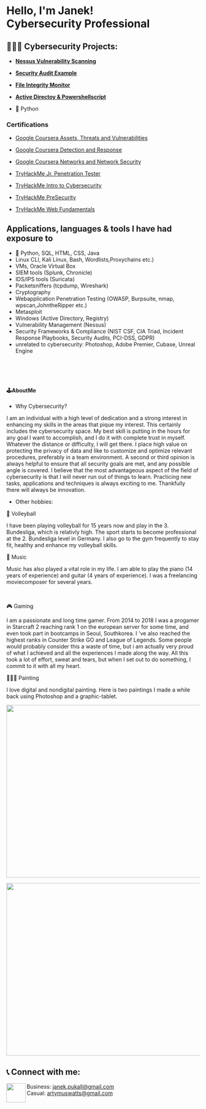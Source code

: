 <h1>Hello, I'm Janek! <br/> Cybersecurity Professional</a>

<h2>👨🏼‍💻 Cybersecurity Projects:</h2>

 - <b>[Nessus Vulnerability Scanning](https://github.com/ArtyWatts/Nessus-Vulnerability-Scanning)</b>
 - <b>[Security Audit Example](https://github.com/ArtyWatts/Security-Audit-Example)</b>
 - <b>[File Integrity Monitor]()</b>
 - <b>[Active Directoy & Powershellscript]()</b>
 
  
-  🐍 Python


<h3>Certifications</h3>

- [Google Coursera Assets, Threats and Vulnerabilities](https://github.com/ArtyWatts/ArtyWatts/files/12307806/Google.Coursera.Assets.Threats.and.Vulnerabilities.pdf)


- [Google Coursera Detection and Response](https://github.com/ArtyWatts/ArtyWatts/files/12307807/Google.Coursera.Detection.and.Response.pdf)


- [Google Coursera Networks and Network Security](https://github.com/ArtyWatts/ArtyWatts/files/12307798/Google.Coursera.Networks.and.Network.Security.pdf)

- [TryHackMe Jr. Penetration Tester](https://github.com/ArtyWatts/ArtyWatts/assets/141881183/0d0df931-01c2-4af3-aef5-4a82fafa90a1)

- [TryHackMe Intro to Cybersecurity](https://github.com/ArtyWatts/ArtyWatts/assets/141881183/f5125f2b-82cb-48b2-9a6c-54c47e42286b)

- [TryHackMe PreSecurity](https://github.com/ArtyWatts/ArtyWatts/assets/141881183/ec9c57b9-3d9c-4bd3-b6a8-ec34b4cf3fcf)

- [TryHackMe Web Fundamentals](https://github.com/ArtyWatts/ArtyWatts/assets/141881183/f6babd15-b7db-4fb8-b028-7907fb1210a5)








<h2>Applications, languages & tools I have had exposure to</h2>

-  🐍 Python, SQL, HTML, CSS, Java
-  Linux CLI, Kali Linux, Bash, Wordlists,Proxychains etc.)
-  VMs, Oracle Virtual Box
-  SIEM tools (Splunk, Chronicle)
-  IDS/IPS tools (Suricata)
-  Packetsniffers (tcpdump, Wireshark)
-  Cryptography
-  Webapplication Penetration Testing (OWASP, Burpsuite, nmap, wpscan,JohntheRipper etc.)
-  Metasploit
-  Windows (Active Directory, Registry)
-  Vulnerability Management (Nessus)
-  Security Frameworks & Compliance (NIST CSF, CIA Triad, Incident Response Playbooks, Security Audits, PCI-DSS, GDPR)
-  unrelated to cybersecurity: Photoshop, Adobe Premier, Cubase, Unreal Engine

<br> 
<br>
<br>

<h4>🕹AboutMe</h4>

- Why Cybersecurity? <br>

 I am an individual with a high level of dedication and a strong interest in enhancing my skills in the areas that pique my interest. This certainly includes the cybersecurity space.
 My best skill is putting in the hours for any goal I want to accomplish, and I do it with complete trust in myself. Whatever the distance or difficulty, I will get there.
 I place high value on protecting the privacy of data and like to customize and optimize relevant procedures, preferably in a team environment. A second or third opinion is always helpful to ensure 
 that all security goals are met, and any possible angle is covered.
 I believe that the most advantageous aspect of the field of cybersecurity is that I will never run out of things to learn. Practicing new tasks, applications and techniques is always exciting to me. 
 Thankfully there will always be innovation.

- Other hobbies:

<p> 🏐 Volleyball<p/>
  I have been playing volleyball for 15 years now and play in the 3. Bundesliga, which is relativly high. The sport starts to become professional at the 2. Bundesliga level in Germany.
  I also go to the gym frequently to stay fit, healthy and enhance my volleyball skills.

<p> 🎹 Music</p>
  Music has also played a vital role in my life. I am able to play the piano (14 years of experience) and guitar (4 years of experience). I was a freelancing moviecomposer for several years.

  

  <br> <p> 🎮 Gaming</p>

  I am a passionate and long time gamer. From 2014 to 2018 I was a progamer in Starcraft 2 reaching rank 1 on the european server for some time, and even took part in bootcamps in Seoul, Southkorea.
  I 've also reached the highest ranks in Counter Strike GO and League of Legends. Some people would probably consider this a waste of time, but i am actually very proud of what I achieved and all 
  the experiences I made along the way. All this took a lot of effort, sweat and tears, but when I set out to do something, I commit to it with all my heart. 

  
  <p> 🧑🏼‍🎨 Painting</p>

  I love digital and nondigital painting. Here is two paintings I made a while back using Photoshop and a graphic-tablet.  

<img src="https://github.com/ArtyWatts/ArtyWatts/assets/141881183/e681350c-1967-42fd-9acd-add607d54eda" 
     width="650" 
     height="450"
 />

<img src="https://github.com/ArtyWatts/ArtyWatts/assets/141881183/1b4a2620-e2d9-4c02-b059-219df4b0d91c" 
     width="650" 
     height="450"
 />


<h2> 📞 Connect with me: </h2>

<img align="left"  Gmail width="50px" src="https://d33wubrfki0l68.cloudfront.net/2b9f2646c25fe72981030c42a97e2df993b6e50c/b96aa/files/gmail.svg"/> Business: janek.pukall@gmail.com <br>
Casual: artymuswatts@gmail.com

